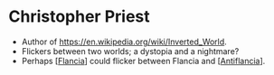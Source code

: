 # Christopher Priest
- Author of https://en.wikipedia.org/wiki/Inverted_World.
- Flickers between two worlds; a dystopia and a nightmare?
- Perhaps [[Flancia]] could flicker between Flancia and [[Antiflancia]].

[//begin]: # "Autogenerated link references for markdown compatibility"
[Flancia]: flancia "Flancia"
[Antiflancia]: antiflancia "Antiflancia"
[//end]: # "Autogenerated link references"
